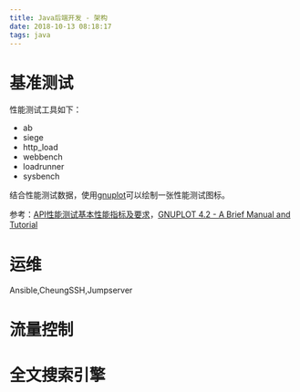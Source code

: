 ```yaml
---
title: Java后端开发 - 架构
date: 2018-10-13 08:18:17
tags: java
---
```




# 基准测试

性能测试工具如下：

* ab
* siege
* http_load
* webbench
* loadrunner
* sysbench

结合性能测试数据，使用[gnuplot](http://www.gnuplot.info/)可以绘制一张性能测试图标。

参考：[API性能测试基本性能指标及要求](https://blog.csdn.net/strawbingo/article/details/46458959)，[GNUPLOT 4.2 - A Brief Manual and Tutorial](https://people.duke.edu/~hpgavin/gnuplot.html)

# 运维

Ansible,CheungSSH,Jumpserver

# 流量控制

# 全文搜索引擎